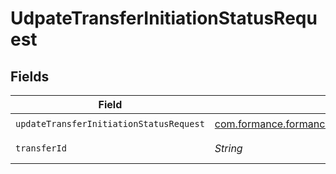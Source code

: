 # UdpateTransferInitiationStatusRequest


## Fields

| Field                                                                                                                                         | Type                                                                                                                                          | Required                                                                                                                                      | Description                                                                                                                                   |
| --------------------------------------------------------------------------------------------------------------------------------------------- | --------------------------------------------------------------------------------------------------------------------------------------------- | --------------------------------------------------------------------------------------------------------------------------------------------- | --------------------------------------------------------------------------------------------------------------------------------------------- |
| `updateTransferInitiationStatusRequest`                                                                                                       | [com.formance.formance_sdk.models.shared.UpdateTransferInitiationStatusRequest](../../models/shared/UpdateTransferInitiationStatusRequest.md) | :heavy_check_mark:                                                                                                                            | N/A                                                                                                                                           |
| `transferId`                                                                                                                                  | *String*                                                                                                                                      | :heavy_check_mark:                                                                                                                            | The transfer ID.                                                                                                                              |
